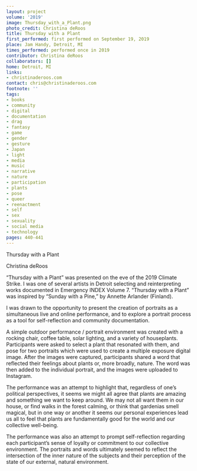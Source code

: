 ```yaml
---
layout: project
volume: '2019'
image: Thursday_with_a_Plant.png
photo_credit: Christina deRoos
title: Thursday with a Plant
first_performed: first performed on September 19, 2019
place: Jam Handy, Detroit, MI
times_performed: performed once in 2019
contributor: Christina deRoos
collaborators: []
home: Detroit, MI
links:
- christinaderoos.com
contact: chris@christinaderoos.com
footnote: ''
tags:
- books
- community
- digital
- documentation
- drag
- fantasy
- game
- gender
- gesture
- Japan
- light
- media
- music
- narrative
- nature
- participation
- plants
- pose
- queer
- reenactment
- self
- sex
- sexuality
- social media
- technology
pages: 440-441
---
```


Thursday with a Plant

Christina deRoos

“Thursday with a Plant” was presented on the eve of the 2019 Climate Strike. I was one of several artists in Detroit selecting and reinterpreting works documented in Emergency INDEX Volume 7. “Thursday with a Plant” was inspired by “Sunday with a Pine,” by Annette Arlander (Finland).

I was drawn to the opportunity to present the creation of portraits as a simultaneous live and online performance, and to explore a portrait process as a tool for self-reflection and community documentation.

A simple outdoor performance / portrait environment was created with a rocking chair, coffee table, solar lighting, and a variety of houseplants. Participants were asked to select a plant that resonated with them, and pose for two portraits which were used to create a multiple exposure digital image. After the images were captured, participants shared a word that reflected their feelings about plants or, more broadly, nature. The word was then added to the individual portrait, and the images were uploaded to Instagram.

The performance was an attempt to highlight that, regardless of one’s political perspectives, it seems we might all agree that plants are amazing and something we want to keep around. We may not all want them in our house, or find walks in the forest calming, or think that gardenias smell magical, but in one way or another it seems our personal experiences lead us all to feel that plants are fundamentally good for the world and our collective well-being.

The performance was also an attempt to prompt self-reflection regarding each participant’s sense of loyalty or commitment to our collective environment. The portraits and words ultimately seemed to reflect the intersection of the inner nature of the subjects and their perception of the state of our external, natural environment.
